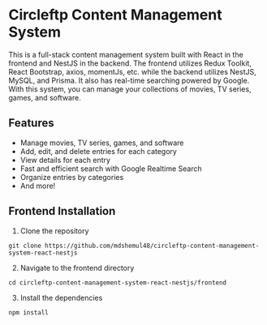 # Circleftp Content Management System

This is a full-stack content management system built with React in the frontend and NestJS in the backend. The frontend utilizes Redux Toolkit, React Bootstrap, axios, momentJs, etc. while the backend utilizes NestJS, MySQL, and Prisma. It also has real-time searching powered by Google. With this system, you can manage your collections of movies, TV series, games, and software.

## Features

- Manage movies, TV series, games, and software
- Add, edit, and delete entries for each category
- View details for each entry
- Fast and efficient search with Google Realtime Search
- Organize entries by categories
- And more!

## Frontend Installation

1. Clone the repository

`git clone https://github.com/mdshemul48/circleftp-content-management-system-react-nestjs`

2. Navigate to the frontend directory

`cd circleftp-content-management-system-react-nestjs/frontend`

3. Install the dependencies

`npm install`
